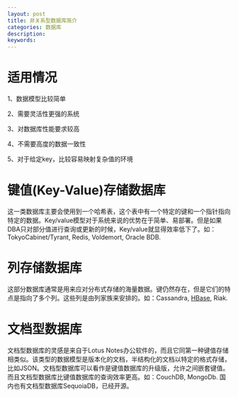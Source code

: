 ```yaml
---
layout: post
title: 非关系型数据库简介
categories: 数据库
description: 
keywords: 
---
```




# 适用情况

1、数据模型比较简单

2、需要灵活性更强的系统

3、对数据库性能要求较高

4、不需要高度的数据一致性

5、对于给定key，比较容易映射复杂值的环境

# 键值(Key-Value)存储数据库

这一类数据库主要会使用到一个哈希表，这个表中有一个特定的键和一个指针指向特定的数据。Key/value模型对于系统来说的优势在于简单、易部署。但是如果DBA只对部分值进行查询或更新的时候，Key/value就显得效率低下了。如：TokyoCabinet/Tyrant, Redis, Voldemort, Oracle BDB.


# 列存储数据库

这部分数据库通常是用来应对分布式存储的海量数据。键仍然存在，但是它们的特点是指向了多个列。这些列是由列家族来安排的。如：Cassandra, [HBase](https://bingoex.github.io/2017/09/01/hbase-instruct/`), Riak.


# 文档型数据库

文档型数据库的灵感是来自于Lotus Notes办公软件的，而且它同第一种键值存储相类似。该类型的数据模型是版本化的文档，半结构化的文档以特定的格式存储，比如JSON。文档型数据库可以看作是键值数据库的升级版，允许之间嵌套键值。而且文档型数据库比键值数据库的查询效率更高。如：CouchDB, MongoDb. 国内也有文档型数据库SequoiaDB，已经开源。


